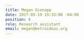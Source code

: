 ```yaml
---
title: Megan Gienapp
date: 2017-05-19 15:33:00 -04:00
position: 6
role: Research assistant
email: megan@metroideas.org
---
```


